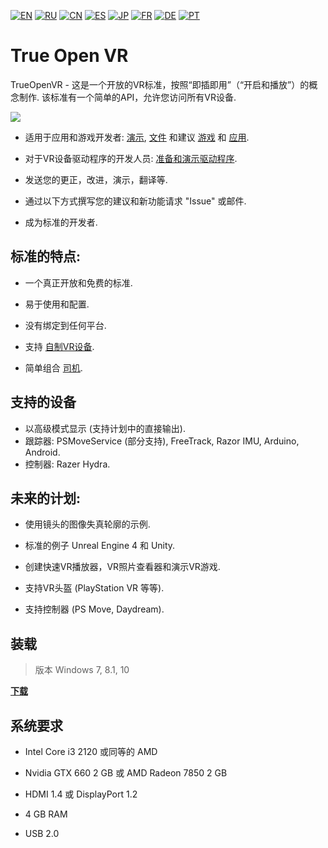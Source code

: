 ﻿[![EN](https://user-images.githubusercontent.com/9499881/33184537-7be87e86-d096-11e7-89bb-f3286f752bc6.png)](https://github.com/TrueOpenVR/TrueOpenVR-Core/blob/master/README.md) 
[![RU](https://user-images.githubusercontent.com/9499881/27683795-5b0fbac6-5cd8-11e7-929c-057833e01fb1.png)](https://github.com/TrueOpenVR/TrueOpenVR-Core/blob/master/README.RU.md) 
[![CN](https://user-images.githubusercontent.com/9499881/31012373-978ce414-a522-11e7-9936-387b1c530e2f.png)](https://github.com/TrueOpenVR/TrueOpenVR-Core/blob/master/README.CN.md) 
[![ES](https://user-images.githubusercontent.com/9499881/31012379-9d8f7764-a522-11e7-8bf4-739077369e8b.png)](https://github.com/TrueOpenVR/TrueOpenVR-Core/blob/master/README.ES.md) 
[![JP](https://user-images.githubusercontent.com/9499881/45507863-48e09f00-b7a4-11e8-9750-f5778e187ad6.png)](https://github.com/TrueOpenVR/TrueOpenVR-Core/blob/master/README.JP.md)
[![FR](https://user-images.githubusercontent.com/9499881/31012387-a7b4aaac-a522-11e7-8485-36ce58dc2d4a.png)](https://github.com/TrueOpenVR/TrueOpenVR-Core/blob/master/README.FR.md) 
[![DE](https://user-images.githubusercontent.com/9499881/31012392-ac051326-a522-11e7-9c8c-2186ddf553d0.png)](https://github.com/TrueOpenVR/TrueOpenVR-Core/blob/master/README.DE.md) 
[![PT](https://user-images.githubusercontent.com/9499881/31012384-a1d1b544-a522-11e7-8a13-3cb53450d55c.png)](https://github.com/TrueOpenVR/TrueOpenVR-Core/blob/master/README.PT.md)
# True Open VR
TrueOpenVR - 这是一个开放的VR标准，按照“即插即用”（“开启和播放”）的概念制作. 该标准有一个简单的API，允许您访问所有VR设备. 

![](https://user-images.githubusercontent.com/9499881/45685521-953c2e00-bb5a-11e8-9503-be98aa7f2713.png)

- 适用于应用和游戏开发者: [演示](https://github.com/TrueOpenVR/TrueOpenVR-Samples), [文件](https://github.com/TrueOpenVR/TrueOpenVR-Core/blob/master/Docs/README.CN.md) 和建议 [游戏](https://github.com/TrueOpenVR/TrueOpenVR-Core/blob/master/Docs/CN/Recommendations/Games.md) 和 [应用](https://github.com/TrueOpenVR/TrueOpenVR-Core/blob/master/Docs/CN/Recommendations/Apps.md).

- 对于VR设备驱动程序的开发人员: [准备和演示驱动程序](https://github.com/TrueOpenVR/TrueOpenVR-Drivers).

- 发送您的更正，改进，演示，翻译等.

- 通过以下方式撰写您的建议和新功能请求 "Issue" 或邮件.

- 成为标准的开发者.

## 标准的特点:
- 一个真正开放和免费的标准. 

- 易于使用和配置.

- 没有绑定到任何平台.

- 支持 [自制VR设备](https://github.com/TrueOpenVR/TrueOpenVR-DIY/blob/master/README.CN.md).

- 简单组合 [司机](https://github.com/TrueOpenVR/TrueOpenVR-Drivers/blob/master/README.CN.md).

## 支持的设备
- 以高级模式显示 (支持计划中的直接输出).
- 跟踪器: PSMoveService (部分支持), FreeTrack, Razor IMU, Arduino, Android.
- 控制器: Razer Hydra.

## 未来的计划:
- 使用镜头的图像失真轮廓的示例.

- 标准的例子 Unreal Engine 4 和 Unity.

- 创建快速VR播放器，VR照片查看器和演示VR游戏.

- 支持VR头盔 (PlayStation VR 等等).

- 支持控制器 (PS Move, Daydream).

## 装载
>版本 Windows 7, 8.1, 10

**[下载](https://github.com/TrueOpenVR/TrueOpenVR-Core/releases)**

## 系统要求
* Intel Core i3 2120 或同等的 AMD

* Nvidia GTX 660 2 GB 或 AMD Radeon 7850 2 GB

* HDMI 1.4 或 DisplayPort 1.2

* 4 GB RAM

* USB 2.0